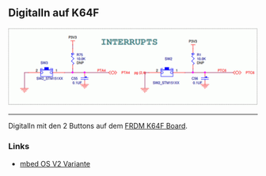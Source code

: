 ## DigitalIn auf K64F

![](../../images/BoardButtons.png)

- - -

DigitalIn mit den 2 Buttons auf dem [FRDM K64F Board](https://developer.mbed.org/platforms/FRDM-K64F/).

### Links

*  [mbed OS V2 Variante](https://developer.mbed.org/compiler/#import:/teams/smdiotkitch/code/DigitalIn/)
